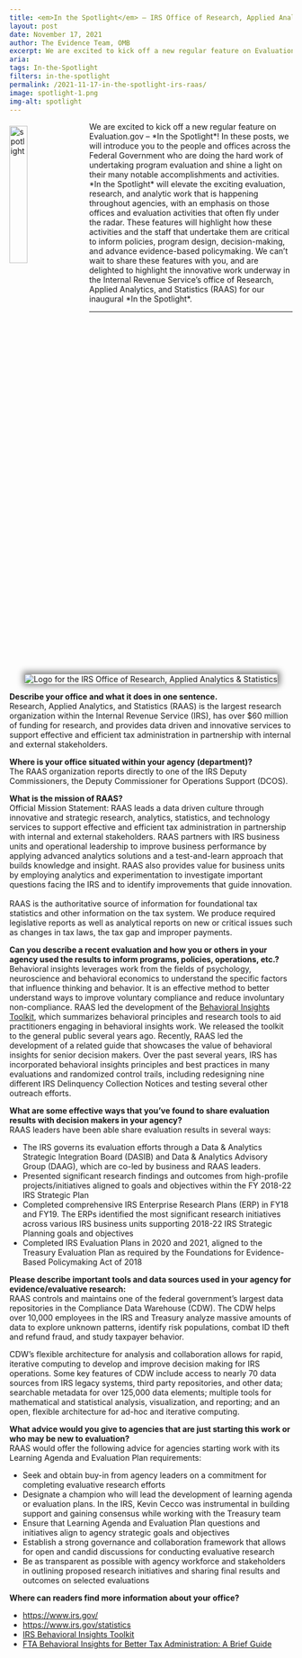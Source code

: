 ```yaml
---
title: <em>In the Spotlight</em> – IRS Office of Research, Applied Analytics, and Statistics
layout: post
date: November 17, 2021
author: The Evidence Team, OMB
excerpt: We are excited to kick off a new regular feature on Evaluation.gov – <em>In the Spotlight</em>! In these posts, we will introduce you to the people and offices across the Federal Government who are doing the hard work of undertaking...
aria: 
tags: In-the-Spotlight
filters: in-the-spotlight
permalink: /2021-11-17-in-the-spotlight-irs-raas/
image: spotlight-1.png
img-alt: spotlight
---
```


<img src="{{site.baseurl}}/assets/images/blog/spotlight-1.png" alt="spotlight" style="float:left; width:25%; height:auto; margin-right:1rem; margin-top:0.4rem">
We are excited to kick off a new regular feature on Evaluation.gov – *In the Spotlight*! In these posts, we will introduce you to the people and offices across the Federal Government who are doing the hard work of undertaking program evaluation and shine a light on their many notable accomplishments and activities. *In the Spotlight* will elevate the exciting evaluation, research, and analytic work that is happening throughout agencies, with an emphasis on those offices and evaluation activities that often fly under the radar. These features will highlight how these activities and the staff that undertake them are critical to inform policies, program design, decision-making, and advance evidence-based policymaking. We can’t wait to share these features with you, and are delighted to highlight the innovative work underway in the Internal Revenue Service’s office of Research, Applied Analytics, and Statistics (RAAS) for our inaugural *In the Spotlight*.

<hr class="hr-spt margin-top-4 margin-bottom-5">
<center><img src="{{site.baseurl}}/assets/images/blog/RAAS_Branding_Master_301C_RAAS.png" alt="Logo for the IRS Office of Research, Applied Analytics & Statistics" class="spt-agny" style="box-shadow: 1px -1px 11px 4px rgb(0 0 0 / 47%);"></center>

<strong>Describe your office and what it does in one sentence.</strong><br/>
Research, Applied Analytics, and Statistics (RAAS) is the largest research organization within the Internal Revenue Service (IRS), has over $60 million of funding for research, and provides data driven and innovative services to support effective and efficient tax administration in partnership with internal and external stakeholders. 

<strong>Where is your office situated within your agency (department)?</strong><br/>
The RAAS organization reports directly to one of the IRS Deputy Commissioners, the Deputy Commissioner for Operations Support (DCOS).

<strong>What is the mission of RAAS?</strong><br/>
Official Mission Statement:  RAAS leads a data driven culture through innovative and strategic research, analytics, statistics, and technology services to support effective and efficient tax administration in partnership with internal and external stakeholders.
RAAS partners with IRS business units and operational leadership to improve business performance by applying advanced analytics solutions and a test-and-learn approach that builds knowledge and insight. RAAS also provides value for business units by employing analytics and experimentation to investigate important questions facing the IRS and to identify improvements that guide innovation. <br/><br/>
RAAS is the authoritative source of information for foundational tax statistics and other information on the tax system. We produce required legislative reports as well as analytical reports on new or critical issues such as changes in tax laws, the tax gap and improper payments.

<strong>Can you describe a recent evaluation and how you or others in your agency used the results to inform programs, policies, operations, etc.?</strong><br/>
Behavioral insights leverages work from the fields of psychology, neuroscience and behavioral economics to understand the specific factors that influence thinking and behavior. It is an effective method to better understand ways to improve voluntary compliance and reduce involuntary non-compliance. RAAS led the development of the <a href="https://www.irs.gov/pub/irs-soi/17rpirsbehavioralinsights.pdf" target="_blank" title="(opens new Window)" aria-label="Behavioral Insights Toolkit">Behavioral Insights Toolkit</a>, which summarizes behavioral principles and research tools to aid practitioners engaging in behavioral insights work. We released the toolkit to the general public several years ago.  Recently, RAAS led the development of a related guide that showcases the value of behavioral insights for senior decision makers. Over the past several years, IRS has incorporated behavioral insights principles and best practices in many evaluations and randomized control trails, including redesigning nine different IRS Delinquency Collection Notices and testing several other outreach efforts.

<strong>What are some effective ways that you’ve found to share evaluation results with decision makers in your agency?</strong><br/> 
RAAS leaders have been able share evaluation results in several ways:
 * The IRS governs its evaluation efforts through a Data & Analytics Strategic Integration Board (DASIB) and Data & Analytics Advisory Group (DAAG), which are co-led by business and RAAS leaders.
 * Presented significant research findings and outcomes from high-profile projects/initiatives aligned to goals and objectives within the FY 2018-22 IRS Strategic Plan 
 * Completed comprehensive IRS Enterprise Research Plans (ERP) in FY18 and FY19. The ERPs identified the most significant research initiatives across various IRS business units supporting 2018-22 IRS Strategic Planning goals and objectives
 * Completed IRS Evaluation Plans in 2020 and 2021, aligned to the Treasury Evaluation Plan as required by the Foundations for Evidence-Based Policymaking Act of 2018

<strong>Please describe important tools and data sources used in your agency for evidence/evaluative research:</strong><br/> 
RAAS controls and maintains one of the federal government’s largest data repositories in the Compliance Data Warehouse (CDW). The CDW helps over 10,000 employees in the IRS and Treasury analyze massive amounts of data to explore unknown patterns, identify risk populations, combat ID theft and refund fraud, and study taxpayer behavior.  

CDW’s flexible architecture for analysis and collaboration allows for rapid, iterative computing to develop and improve decision making for IRS operations. Some key features of CDW include access to nearly 70 data sources from IRS legacy systems, third party repositories, and other data; searchable metadata for over 125,000 data elements; multiple tools for mathematical and statistical analysis, visualization, and reporting; and an open, flexible architecture for ad-hoc and iterative computing.

<strong>What advice would you give to agencies that are just starting this work or who may be new to evaluation?</strong><br/> 
RAAS would offer the following advice for agencies starting work with its Learning Agenda and Evaluation Plan requirements:
 * Seek and obtain buy-in from agency leaders on a commitment for completing evaluative research efforts
 * Designate a champion who will lead the development of learning agenda or evaluation plans.  In the IRS, Kevin Cecco was instrumental in building support and gaining consensus while working with the Treasury team 
 * Ensure that Learning Agenda and Evaluation Plan questions and initiatives align to agency strategic goals and objectives
 * Establish a strong governance and collaboration framework that allows for open and candid discussions for conducting evaluative research
 * Be as transparent as possible with agency workforce and stakeholders in outlining proposed research initiatives and sharing final results and outcomes on selected evaluations

<strong>Where can readers find more information about your office?</strong><br/>
 * <a href="https://www.irs.gov/" target="_blank" title="(opens new Window)" aria-label="Internal Revenue Service (IRS) link">https://www.irs.gov/</a>
 * <a href="https://www.irs.gov/statistics" target="_blank" title="(opens new Window)" aria-label="Internal Revenue Service (IRS) Statistics link">https://www.irs.gov/statistics</a>
 * <a href="https://www.irs.gov/pub/irs-soi/17rpirsbehavioralinsights.pdf" target="_blank" title="(opens new Window)" aria-label="IRS Behavioral Insights Toolkit link">IRS Behavioral Insights Toolkit</a>
 * <a href="https://www.oecd.org/tax/forum-on-tax-administration/publications-and-products/behavioural-insights-for-better-tax-administration-a-brief-guide.pdf" target="_blank" title="(opens new Window)" aria-label="FTA Behavioral Insights for Better Tax Administration: A Brief Guide">FTA Behavioral Insights for Better Tax Administration: A Brief Guide</a>












